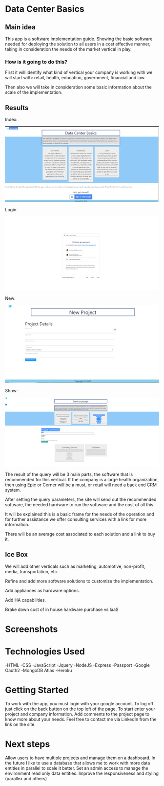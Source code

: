 
# Data Center Basics

## Main idea

This app is a software implementation guide. Showing the basic software needed for deploying the solution to all users in a cost effective manner, taking in consideration the needs of the market vertical in play.

### How is it going to do this?

First it will identify what kind of vertical your company is working with we will start with: retail, health, education, government, financial and law. 

Then also we will take in consideration some basic information about the scale of the implementation.

## Results

Index:

<img src="RMimages/first.png">

Login:

![](RMimages/login.png)

New:

![](RMimages/new.png)

Show:

![](RMimages/show.png)


The result of the query will be 3 main parts, the software that is recommended for this vertical. If the company is a large health organization, then using Epic or Cerner will be a must, or retail will need a back end CRM system. 

After setting the query parameters, the site will send out the recommended software, the needed hardware to run the software and the cost of all this.

It will be explained this is a basic frame for the needs of the operation and for further assistance we offer consulting services with a link for more information.

There will be an average cost associated to each  solution and a link to buy it.

## Ice Box

We will add other verticals such as marketing,  automotive, non-profit, media, transportation, etc. 

Refine and add more software solutions to customize the implementation.

Add appliances as hardware options.

Add HA capabilities.

Brake down cost of in house hardware purchase vs IaaS


# Screenshots



# Technologies Used
-HTML
-CSS
-JavaScript
-Jquery
-NodeJS
-Express
-Passport
-Google Oauth2
-MongoDB Atlas
-Heroku

# Getting Started

To work with the app, you must login with your google account. To log off just click on the back button on the top left of the page.
To start enter your project and company information.
Add comments to the project page to know more about your needs.
Feel free to contact me via LinkedIn from the link on the site.

# Next steps

Allow users to have multiple projects and manage them on a dashboard.
In the future I like to use a database that allows me to work with more data entities in parallel to scale it better.
Set an admin access to manage the environment read only data entities.
Improve the responsiveness and styling (parallex and others)



